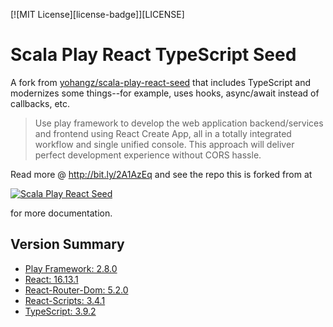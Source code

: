[![MIT License][license-badge]][LICENSE]

# Scala Play React TypeScript Seed

A fork from [yohangz/scala-play-react-seed](https://github.com/yohangz/scala-play-react-seed) that 
includes TypeScript and modernizes some things--for example, uses hooks, async/await instead of 
callbacks, etc.

> Use play framework to develop the web application backend/services and frontend using React
> Create App, all in a totally integrated workflow and single unified console. This approach will 
> deliver perfect development experience without CORS hassle. 
 
Read more @ http://bit.ly/2A1AzEq and see the repo this is forked from at

[![Scala Play React Seed](https://github.com/yohangz/scala-play-react-seed/blob/master/react.png)](
http://bit.ly/2A1AzEq)

for more documentation.

## Version Summary

* [Play Framework: 2.8.0](https://www.playframework.com/documentation/2.8.x/Home)
* [React: 16.13.1](https://reactjs.org/)
* [React-Router-Dom: 5.2.0](https://reacttraining.com/react-router/web/guides/quick-start)
* [React-Scripts: 3.4.1](https://github.com/facebook/create-react-app)
* [TypeScript: 3.9.2](https://www.typescriptlang.org/)
